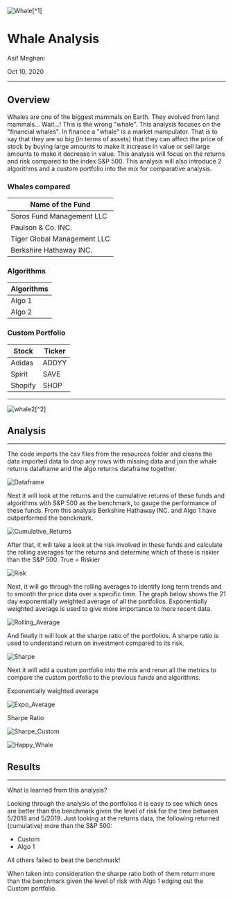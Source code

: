 ![Whale](Images/whale.png)[^1]

# Whale Analysis

Asif Meghani

Oct 10, 2020

---

## Overview

Whales are one of the biggest mammals on Earth. They evolved from land mammals... Wait...! This is the wrong "whale". This analysis focuses on the "financial whales". In finance a "whale" is a market manipulator. That is to say that they are so big (in terms of assets) that they can affect the price of stock by buying large amounts to make it increase in value or sell large amounts to make it decrease in value. This analysis will focus on the returns and risk compared to the index S&P 500. This analysis will also introduce 2 algorithms and a custom portfolio into the mix for comparative analysis.

### Whales compared

| Name of the Fund     |
|----------------------|
|Soros Fund Management LLC |
|Paulson & Co. INC.        |
|Tiger Global Management LLC|
|Berkshire Hathaway INC.   |

### Algorithms

|Algorithms   |
|-------------|
|Algo 1   |
|Algo 2   |

### Custom Portfolio

|Stock     |Ticker   |
|----------|---------|
|Adidas    |ADDYY    |
|Spirit    |SAVE     |
|Shopify   |SHOP     |

---

![whale2](Images/draw_whale.png)[^2]

## Analysis

---

The code imports the csv files from the resources folder and cleans the data imported data to drop any rows with missing data and join the whale returns dataframe and the algo returns dataframe together.

![Dataframe](Images/combined_dataframe.png)

Next it will look at the returns and the cumulative returns of these funds and algorithms with S&P 500 as the benchmark, to gauge the performance of these funds. From this analysis Berkshire Hathaway INC. and Algo 1 have outperformed the benckmark.

![Cumulative_Returns](Images/cumulative_returns.png)

After that, it will take a look at the risk involved in these funds and calculate the rolling averages for the returns and determine which of these is riskier than the S&P 500. True = Riskier

![Risk](Images/risk.png)

Next, it will go through the rolling averages to identify long term trends and to smooth the price data over a specific time. The graph below shows the 21 day exponentially weighted average of all the portfolios. Exponentially weighted average is used to give more importance to more recent data.

![Rolling_Average](Images/rolling_average.png)

And finally it will look at the sharpe ratio of the portfolios. A sharpe ratio is used to understand return on investment compared to its risk.

![Sharpe](Images/sharpe_ratio.png)

Next it will add a custom portfolio into the mix and rerun all the metrics to compare the custom portfolio to the previous funds and algorithms.

Exponentially weighted average

![Expo_Average](Images/expo_avg_custom.png)

Sharpe Ratio

![Sharpe_Custom](Images/sharpe_custom.png)

![Happy_Whale](Images/happy_whale.png)

## Results

---

What is learned from this analysis?

Looking through the analysis of the portfolios it is easy to see which ones are better than the benchmark given the level of risk for the time between 5/2018 and 5/2019. Just looking at the returns data, the following returned (cumulative) more than the S&P 500:
- Custom
- Algo 1

All others failed to beat the benchmark!

When taken into consideration the sharpe ratio both of them return more than the benchmark given the level of risk with Algo 1 edging out the Custom portfolio.


